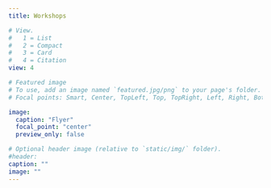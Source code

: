 ```yaml
---
title: Workshops

# View.
#   1 = List
#   2 = Compact
#   3 = Card
#   4 = Citation
view: 4

# Featured image
# To use, add an image named `featured.jpg/png` to your page's folder. 
# Focal points: Smart, Center, TopLeft, Top, TopRight, Left, Right, BottomLeft, Bottom, BottomRight.

image:
  caption: "Flyer"
  focal_point: "center"
  preview_only: false

# Optional header image (relative to `static/img/` folder).
#header:
caption: ""
image: ""
---
```


